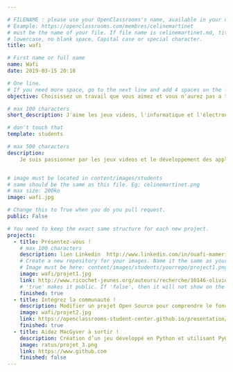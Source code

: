 ```yaml
---

# FILENAME : please use your OpenClassrooms's name, available in your url.
# Example: https://openclassrooms.com/membres/celinemartinet
# must be the name of your file. If file name is celinemartinet.md, title is celinemartinet.
# lowercase, no blank space, Capital case or special character.
title: wafi

# First name or full name
name: Wafi
date: 2019-03-15 20:10

# One line.
# If you need more space, go to the next line and add 4 spaces on the left, as in 'description'.
objective: Choisissez un travail que vous aimez et vous n'aurez pas a travaillez un       seul jour de votre vie "Confucius".

# max 100 characters
short_description: J'aime les jeux videos, l'informatique et l'électronique un vrai       GEEK lol.

# don't touch that
template: students

# max 500 characters
description:
    Je suis passionner par les jeux videos et le développement des applications.


# image must be located in content/images/students
# name should be the same as this file. Eg: celinemartinet.png
# max size: 200ko
image: wafi.jpg

# Change this to True when you do you pull request.
public: False

# You need to keep the exact same structure for each new project.
projects:
  - title: Présentez-vous !
    # max 100 characters
    description: lien Linkedin  http://www.linkedin.com/in/ouafi-mameri-4719488b
    # Create a new repository for your images. Name it the same as your nickname and profile picture.
    # Image must be here: content/images/students/yourrepo/project1.png
    image: wafi/projet1.jpg
    link: http://www.ricochet-jeunes.org/auteurs/recherche/10146-olivier-vogel
    # 'true' makes it public. If 'false', then it will not show on the website.
    finished: true
  - title: Intégrez la communauté !
    description: Modifier un projet Open Source pour comprendre le fonctionnement de Git, de Github et des pull requests.
    image: wafi/projet2.jpg
    link: https://openclassrooms-student-center.github.io/presentation/students/ratus.html
    finished: true
  - title: Aidez MacGyver à sortir !
    description: Création d’un jeu développé en Python et utilisant PyGame.
    image: ratus/projet_3.png
    link: https://www.github.com
    finished: false
---
```

